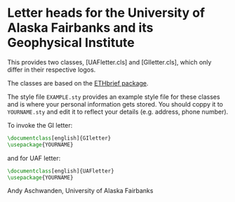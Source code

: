 Letter heads for the University of Alaska Fairbanks and its Geophysical Institute
=================================================================================

This provides two classes, [UAFletter.cls] and [GIletter.cls], which
only differ in their respective logos. 

The classes are based on the [ETHbrief package](http://www.sg.ethz.ch/downloads/LaTeX).

The style file `EXAMPLE.sty` provides an example style file for these classes and is 
where your personal information gets stored. You should coppy it to `YOURNAME.sty` and
edit it to reflect your details (e.g. address, phone number).

To invoke the GI letter:

```latex
\documentclass[english]{GIletter}
\usepackage{YOURNAME}
```

and for UAF letter:

```latex
\documentclass[english]{UAFletter}
\usepackage{YOURNAME}
```


Andy Aschwanden, University of Alaska Fairbanks
